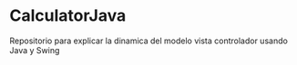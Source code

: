 # CalculatorJava
Repositorio para explicar la dinamica del modelo vista controlador usando Java y Swing
